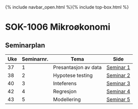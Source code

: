 {% include navbar_open.html %}{% include top-box.html %}
# SOK-1006 Mikroøkonomi    

## Seminarplan   



|Uke | Seminarnr. | Tema                        |  Side  |
|----|------------|-----------------------------|-------------------------|
| 37  | 1          | Presantasjon av data       | [Seminar 1](seminar01.md)                  |
| 38  | 2          | Hypotese testing           | [Seminar 2](seminar02.md)                  |
| 40  | 3          | Inteferens                 | [Seminar 3](seminar03.md)                  |
| 42  | 4          | Regresjon                  | [Seminar 4](seminar04.md)                  |
| 43  | 5          | Modellering                | [Seminar 5](seminar05.md)                  |
